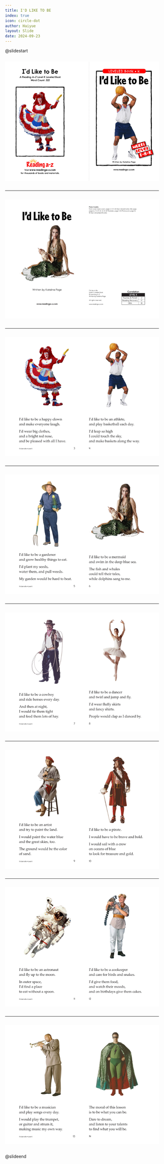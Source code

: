 ```yaml
---
title: I'D LIKE TO BE
index: true
icon: circle-dot
author: Haiyue
layout: Slide
date: 2024-09-23
---
```

 
@slidestart

<div style="display:flex">
<div style="flex:1">

![](https://raw.githubusercontent.com/yclord/reading/refs/heads/master/english/Level-K/I'D%20LIKE%20TO%20BE/001.webp)
</div>
<div style="flex:1">

![](https://raw.githubusercontent.com/yclord/reading/refs/heads/master/english/Level-K/I'D%20LIKE%20TO%20BE/002.webp)
</div>
</div>

---

<div style="display:flex">
<div style="flex:1">

![](https://raw.githubusercontent.com/yclord/reading/refs/heads/master/english/Level-K/I'D%20LIKE%20TO%20BE/003.webp)
</div>
<div style="flex:1">

![](https://raw.githubusercontent.com/yclord/reading/refs/heads/master/english/Level-K/I'D%20LIKE%20TO%20BE/004.webp)
</div>
</div>

---

<div style="display:flex">
<div style="flex:1">

![](https://raw.githubusercontent.com/yclord/reading/refs/heads/master/english/Level-K/I'D%20LIKE%20TO%20BE/005.webp)
</div>
<div style="flex:1">

![](https://raw.githubusercontent.com/yclord/reading/refs/heads/master/english/Level-K/I'D%20LIKE%20TO%20BE/006.webp)
</div>
</div>

---

<div style="display:flex">
<div style="flex:1">

![](https://raw.githubusercontent.com/yclord/reading/refs/heads/master/english/Level-K/I'D%20LIKE%20TO%20BE/007.webp)
</div>
<div style="flex:1">

![](https://raw.githubusercontent.com/yclord/reading/refs/heads/master/english/Level-K/I'D%20LIKE%20TO%20BE/008.webp)
</div>
</div>

---

<div style="display:flex">
<div style="flex:1">

![](https://raw.githubusercontent.com/yclord/reading/refs/heads/master/english/Level-K/I'D%20LIKE%20TO%20BE/009.webp)
</div>
<div style="flex:1">

![](https://raw.githubusercontent.com/yclord/reading/refs/heads/master/english/Level-K/I'D%20LIKE%20TO%20BE/010.webp)
</div>
</div>

---

<div style="display:flex">
<div style="flex:1">

![](https://raw.githubusercontent.com/yclord/reading/refs/heads/master/english/Level-K/I'D%20LIKE%20TO%20BE/011.webp)
</div>
<div style="flex:1">

![](https://raw.githubusercontent.com/yclord/reading/refs/heads/master/english/Level-K/I'D%20LIKE%20TO%20BE/012.webp)
</div>
</div>

---

<div style="display:flex">
<div style="flex:1">

![](https://raw.githubusercontent.com/yclord/reading/refs/heads/master/english/Level-K/I'D%20LIKE%20TO%20BE/013.webp)
</div>
<div style="flex:1">

![](https://raw.githubusercontent.com/yclord/reading/refs/heads/master/english/Level-K/I'D%20LIKE%20TO%20BE/014.webp)
</div>
</div>

---

<div style="display:flex">
<div style="flex:1">

![](https://raw.githubusercontent.com/yclord/reading/refs/heads/master/english/Level-K/I'D%20LIKE%20TO%20BE/015.webp)
</div>
<div style="flex:1">

![](https://raw.githubusercontent.com/yclord/reading/refs/heads/master/english/Level-K/I'D%20LIKE%20TO%20BE/016.webp)
</div>
</div>

@slideend